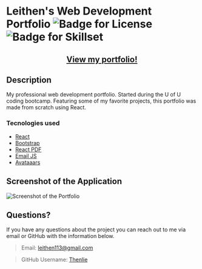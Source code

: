 # Leithen's Web Development Portfolio ![Badge for License](https://img.shields.io/badge/license-MIT-blue?style=plastic) ![Badge for Skillset](https://img.shields.io/badge/Skillset-Full%20Stack%20Dev-blue?style=plastic)

<h2 align="center"><a href="https://thenlie.github.io/portfolio/">View my portfolio!</a></h2>

## Description  

My professional web development portfolio. Started during the U of U coding bootcamp. Featuring some of my favorite projects, this portfolio was made from scratch using React. 

### Tecnologies used

* [React](https://reactjs.org/)
* [Bootstrap](https://getbootstrap.com/)
* [React PDF](https://react-pdf.org/)
* [Email JS](https://emailjs.com/)
* [Avataaars](https://github.com/fangpenlin/avataaars)


## Screenshot of the Application

![Screenshot of the Portfolio](https://github.com/Thenlie/react-portfolio/blob/main/public/assets/screenshot.png)

## Questions?

If you have any questions about the project you can reach out to me via email or GitHub with the information below. 

>Email: leithen113@gmail.com 

>GitHub Username: [Thenlie](https://github.com/Thenlie)
